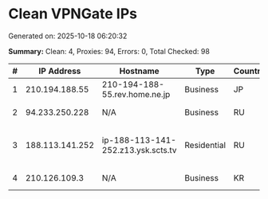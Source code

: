 # Clean VPNGate IPs
Generated on: 2025-10-18 06:20:32

**Summary:** Clean: 4, Proxies: 94, Errors: 0, Total Checked: 98

| # | IP Address | Hostname | Type | Country | Provider |
|---|------------|----------|------|---------|----------|
| 1 | 210.194.188.55 | 210-194-188-55.rev.home.ne.jp | Business | JP | JCOM Co., Ltd. |
| 2 | 94.233.250.228 | N/A | Business | RU | PJSC Rostelecom |
| 3 | 188.113.141.252 | ip-188-113-141-252.z13.ysk.scts.tv | Residential | RU | Sakhalin Cable Telesystems Ltd |
| 4 | 210.126.109.3 | N/A | Business | KR | Korea Telecom |
